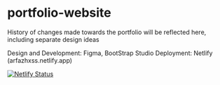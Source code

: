 # portfolio-website
History of changes made towards the portfolio will be reflected here, including separate design ideas

Design and Development: Figma, BootStrap Studio
Deployment: Netlify (arfazhxss.netlify.app)

[![Netlify Status](https://api.netlify.com/api/v1/badges/ae8662ab-e561-4527-9dbe-375fcbe08083/deploy-status)](https://app.netlify.com/sites/arfazhxss/deploys)
